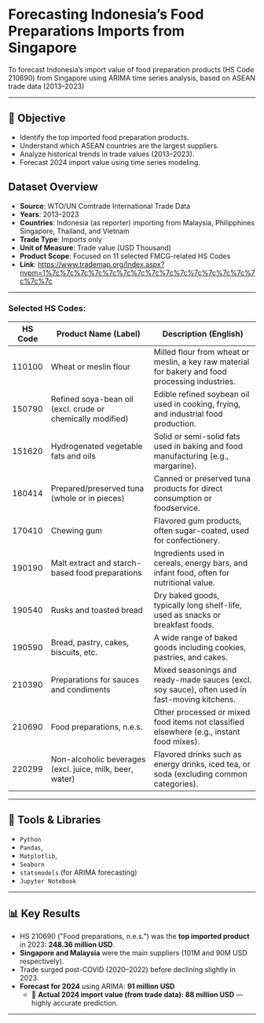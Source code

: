 # Forecasting Indonesia’s Food Preparations Imports from Singapore

To forecast Indonesia’s import value of food preparation products (HS Code 210690) from Singapore using ARIMA time series analysis, based on ASEAN trade data (2013–2023)

---

## 📌 Objective
- Identify the top imported food preparation products.
- Understand which ASEAN countries are the largest suppliers.
- Analyze historical trends in trade values (2013–2023).
- Forecast 2024 import value using time series modeling.

##  Dataset Overview

- **Source**: WTO/UN Comtrade International Trade Data
- **Years**: 2013–2023
- **Countries**: Indonesia (as reporter) importing from Malaysia, Philipphines Singapore, Thailand, and Vietnam
- **Trade Type**: Imports only
- **Unit of Measure**: Trade value (USD Thousand)
- **Product Scope**: Focused on 11 selected FMCG-related HS Codes
- **Link**: https://www.trademap.org/Index.aspx?nvpm=1%7c%7c%7c%7c%7c%7c%7c%7c%7c%7c%7c%7c%7c%7c%7c%7c%7c

---

###  Selected HS Codes:

| HS Code | Product Name (Label)                                       | Description (English)                                                                            |
| ------- | ---------------------------------------------------------- | ------------------------------------------------------------------------------------------------ |
| 110100  | Wheat or meslin flour                                      | Milled flour from wheat or meslin, a key raw material for bakery and food processing industries. |
| 150790  | Refined soya-bean oil (excl. crude or chemically modified) | Edible refined soybean oil used in cooking, frying, and industrial food production.              |
| 151620  | Hydrogenated vegetable fats and oils                       | Solid or semi-solid fats used in baking and food manufacturing (e.g., margarine).                |
| 160414  | Prepared/preserved tuna (whole or in pieces)               | Canned or preserved tuna products for direct consumption or foodservice.                         |
| 170410  | Chewing gum                                                | Flavored gum products, often sugar-coated, used for confectionery.                               |
| 190190  | Malt extract and starch-based food preparations            | Ingredients used in cereals, energy bars, and infant food, often for nutritional value.          |
| 190540  | Rusks and toasted bread                                    | Dry baked goods, typically long shelf-life, used as snacks or breakfast foods.                   |
| 190590  | Bread, pastry, cakes, biscuits, etc.                       | A wide range of baked goods including cookies, pastries, and cakes.                              |
| 210390  | Preparations for sauces and condiments                     | Mixed seasonings and ready-made sauces (excl. soy sauce), often used in fast-moving kitchens.    |
| 210690  | Food preparations, n.e.s.                                  | Other processed or mixed food items not classified elsewhere (e.g., instant food mixes).         |
| 220299  | Non-alcoholic beverages (excl. juice, milk, beer, water)   | Flavored drinks such as energy drinks, iced tea, or soda (excluding common categories).          |

---

## 🧰 Tools & Libraries
- `Python`
- `Pandas`,
- `Matplotlib`,
- `Seaborn`
- `statsmodels` (for ARIMA forecasting)
- `Jupyter Notebook`

---

## 📊 Key Results
- HS 210690 ("Food preparations, n.e.s.") was the **top imported product** in 2023: **248.36 million USD**.
- **Singapore and Malaysia** were the main suppliers (101M and 90M USD respectively).
- Trade surged post-COVID (2020–2022) before declining slightly in 2023.
- **Forecast for 2024** using ARIMA: **91 million USD**  
  - 📌 **Actual 2024 import value (from trade data): 88 million USD** — highly accurate prediction.

---


